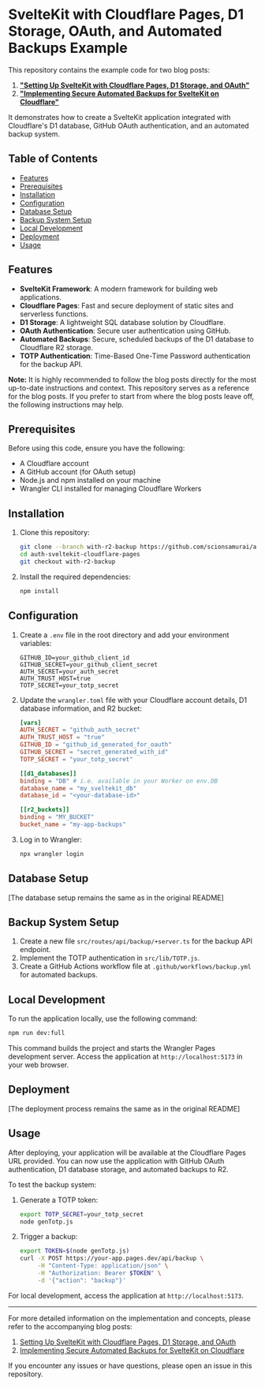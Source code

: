 # SvelteKit with Cloudflare Pages, D1 Storage, OAuth, and Automated Backups Example

This repository contains the example code for two blog posts:
1. **["Setting Up SvelteKit with Cloudflare Pages, D1 Storage, and OAuth"](https://www.jimscode.blog/posts/cloudflare-d1-oauth)**
2. **["Implementing Secure Automated Backups for SvelteKit on Cloudflare"](https://www.jimscode.blog/posts/sveltekit-cloudflare-backups)**

It demonstrates how to create a SvelteKit application integrated with Cloudflare's D1 database, GitHub OAuth authentication, and an automated backup system.

## Table of Contents

- [Features](#features)
- [Prerequisites](#prerequisites)
- [Installation](#installation)
- [Configuration](#configuration)
- [Database Setup](#database-setup)
- [Backup System Setup](#backup-system-setup)
- [Local Development](#local-development)
- [Deployment](#deployment)
- [Usage](#usage)

## Features

- **SvelteKit Framework**: A modern framework for building web applications.
- **Cloudflare Pages**: Fast and secure deployment of static sites and serverless functions.
- **D1 Storage**: A lightweight SQL database solution by Cloudflare.
- **OAuth Authentication**: Secure user authentication using GitHub.
- **Automated Backups**: Secure, scheduled backups of the D1 database to Cloudflare R2 storage.
- **TOTP Authentication**: Time-Based One-Time Password authentication for the backup API.

**Note:** It is highly recommended to follow the blog posts directly for the most up-to-date instructions and context. This repository serves as a reference for the blog posts. If you prefer to start from where the blog posts leave off, the following instructions may help.

## Prerequisites

Before using this code, ensure you have the following:

- A Cloudflare account
- A GitHub account (for OAuth setup)
- Node.js and npm installed on your machine
- Wrangler CLI installed for managing Cloudflare Workers

## Installation

1. Clone this repository:
   ```bash
   git clone --branch with-r2-backup https://github.com/scionsamurai/auth-sveltekit-cloudflare-pages.git
   cd auth-sveltekit-cloudflare-pages
   git checkout with-r2-backup
   ```

2. Install the required dependencies:
   ```bash
   npm install
   ```

## Configuration

1. Create a `.env` file in the root directory and add your environment variables:
   ```plaintext
   GITHUB_ID=your_github_client_id
   GITHUB_SECRET=your_github_client_secret
   AUTH_SECRET=your_auth_secret
   AUTH_TRUST_HOST=true
   TOTP_SECRET=your_totp_secret
   ```

2. Update the `wrangler.toml` file with your Cloudflare account details, D1 database information, and R2 bucket:
   ```toml
   [vars]
   AUTH_SECRET = "github_auth_secret"
   AUTH_TRUST_HOST = "true"
   GITHUB_ID = "github_id_generated_for_oauth"
   GITHUB_SECRET = "secret_generated_with_id"
   TOTP_SECRET = "your_totp_secret"

   [[d1_databases]]
   binding = "DB" # i.e. available in your Worker on env.DB
   database_name = "my_sveltekit_db"
   database_id = "<your-database-id>"

   [[r2_buckets]]
   binding = "MY_BUCKET"
   bucket_name = "my-app-backups"
   ```

3. Log in to Wrangler:
   ```bash
   npx wrangler login
   ```

## Database Setup

[The database setup remains the same as in the original README]

## Backup System Setup

1. Create a new file `src/routes/api/backup/+server.ts` for the backup API endpoint.
2. Implement the TOTP authentication in `src/lib/TOTP.js`.
3. Create a GitHub Actions workflow file at `.github/workflows/backup.yml` for automated backups.

## Local Development

To run the application locally, use the following command:

```bash
npm run dev:full
```

This command builds the project and starts the Wrangler Pages development server. Access the application at `http://localhost:5173` in your web browser.

## Deployment

[The deployment process remains the same as in the original README]

## Usage

After deploying, your application will be available at the Cloudflare Pages URL provided. You can now use the application with GitHub OAuth authentication, D1 database storage, and automated backups to R2.

To test the backup system:

1. Generate a TOTP token:
   ```bash
   export TOTP_SECRET=your_totp_secret
   node genTotp.js
   ```

2. Trigger a backup:
   ```bash
   export TOKEN=$(node genTotp.js)
   curl -X POST https://your-app.pages.dev/api/backup \
        -H "Content-Type: application/json" \
        -H "Authorization: Bearer $TOKEN" \
        -d '{"action": "backup"}'
   ```

For local development, access the application at `http://localhost:5173`.

---

For more detailed information on the implementation and concepts, please refer to the accompanying blog posts:
1. [Setting Up SvelteKit with Cloudflare Pages, D1 Storage, and OAuth](https://www.jimscode.blog/posts/cloudflare-d1-oauth)
2. [Implementing Secure Automated Backups for SvelteKit on Cloudflare](https://your-blog-url-here)

If you encounter any issues or have questions, please open an issue in this repository.

